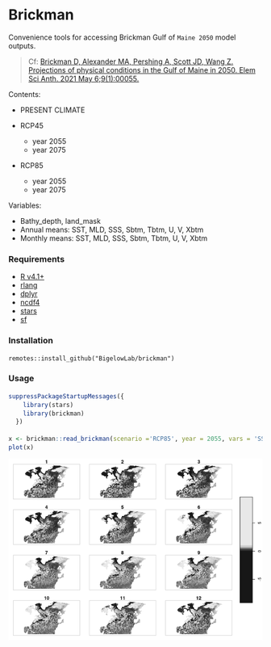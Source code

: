 Brickman
================

Convenience tools for accessing Brickman Gulf of `Maine 2050` model
outputs.

> Cf: [Brickman D, Alexander MA, Pershing A, Scott JD, Wang Z.
> Projections of physical conditions in the Gulf of Maine in 2050. Elem
> Sci Anth. 2021 May
> 6;9(1):00055.](https://online.ucpress.edu/elementa/article/9/1/00055/116900/Projections-of-physical-conditions-in-the-Gulf-of)

Contents:

-   PRESENT CLIMATE

-   RCP45

    -   year 2055
    -   year 2075

-   RCP85

    -   year 2055
    -   year 2075

Variables:

-   Bathy_depth, land_mask
-   Annual means: SST, MLD, SSS, Sbtm, Tbtm, U, V, Xbtm
-   Monthly means: SST, MLD, SSS, Sbtm, Tbtm, U, V, Xbtm

### Requirements

-   [R v4.1+](https://R-project.org)
-   [rlang](https://CRAN.R-project.org/package=rlang)
-   [dplyr](https://CRAN.R-project.org/package=dplyr)
-   [ncdf4](https://CRAN.R-project.org/package=ncdf4)
-   [stars](https://CRAN.R-project.org/package=stars)
-   [sf](https://CRAN.R-project.org/package=sf)

### Installation

    remotes::install_github("BigelowLab/brickman")

### Usage

``` r
suppressPackageStartupMessages({
    library(stars)
    library(brickman)
  })

x <- brickman::read_brickman(scenario ='RCP85', year = 2055, vars = 'SST', interval = "mon")
plot(x)
```

![](README_files/figure-gfm/unnamed-chunk-1-1.png)<!-- -->
